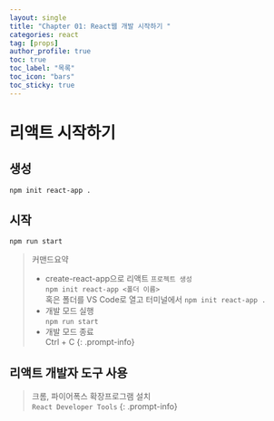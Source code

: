 ```yaml
---
layout: single
title: "Chapter 01: React웹 개발 시작하기 "
categories: react
tag: [props]
author_profile: true
toc: true
toc_label: "목록"
toc_icon: "bars"
toc_sticky: true
---
```


# 리액트 시작하기

## 생성

```console
npm init react-app . 
```

## 시작

```console
npm run start
```

>커맨드요약
>- create-react-app으로 리액트 `프로젝트 생성` <br/>
> `npm init react-app <폴더 이름>` <br/>
> 혹은 폴더를 VS Code로 열고 터미널에서 `npm init react-app .`
>- 개발 모드 실행 <br/>
> `npm run start`
> - 개발 모드 종료<br/>
> Ctrl + C
{: .prompt-info}

## 리액트 개발자 도구 사용
> 크롬, 파이어폭스 확장프로그램 설치 <br/>
> `React Developer Tools`
{: .prompt-info}